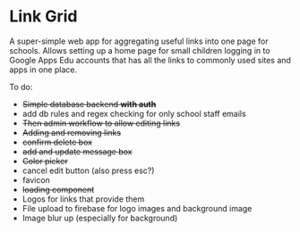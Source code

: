 # Link Grid

A super-simple web app for aggregating useful links into one page for schools. Allows setting up a home page for small children logging in to Google Apps Edu accounts that has all the links to commonly used sites and apps in one place.

To do:

- ~~Simple database backend **with auth**~~
- add db rules and regex checking for only school staff emails
- ~~Then admin workflow to allow editing links~~
- ~~Adding and removing links~~
- ~~confirm delete box~~
- ~~add and update message box~~
- ~~Color picker~~
- cancel edit button (also press esc?)
- favicon
- ~~loading component~~
- Logos for links that provide them
- File upload to firebase for logo images and background image
- Image blur up (especially for background)

